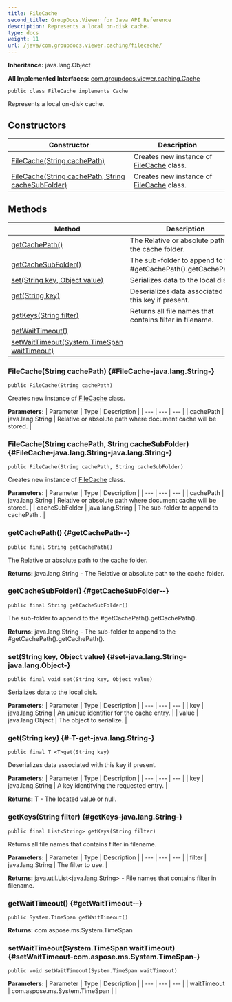 ```yaml
---
title: FileCache
second_title: GroupDocs.Viewer for Java API Reference
description: Represents a local on-disk cache.
type: docs
weight: 11
url: /java/com.groupdocs.viewer.caching/filecache/
---
```

**Inheritance:**
java.lang.Object

**All Implemented Interfaces:**
[com.groupdocs.viewer.caching.Cache](../../com.groupdocs.viewer.caching/cache)
```
public class FileCache implements Cache
```

Represents a local on-disk cache.
## Constructors

| Constructor | Description |
| --- | --- |
| [FileCache(String cachePath)](#FileCache-java.lang.String-) | Creates new instance of [FileCache](../../com.groupdocs.viewer.caching/filecache) class. |
| [FileCache(String cachePath, String cacheSubFolder)](#FileCache-java.lang.String-java.lang.String-) | Creates new instance of [FileCache](../../com.groupdocs.viewer.caching/filecache) class. |
## Methods

| Method | Description |
| --- | --- |
| [getCachePath()](#getCachePath--) | The Relative or absolute path to the cache folder. |
| [getCacheSubFolder()](#getCacheSubFolder--) | The sub-folder to append to the \#getCachePath().getCachePath(). |
| [set(String key, Object value)](#set-java.lang.String-java.lang.Object-) | Serializes data to the local disk. |
| [<T>get(String key)](#-T-get-java.lang.String-) | Deserializes data associated with this key if present. |
| [getKeys(String filter)](#getKeys-java.lang.String-) | Returns all file names that contains filter in filename. |
| [getWaitTimeout()](#getWaitTimeout--) |  |
| [setWaitTimeout(System.TimeSpan waitTimeout)](#setWaitTimeout-com.aspose.ms.System.TimeSpan-) |  |
### FileCache(String cachePath) {#FileCache-java.lang.String-}
```
public FileCache(String cachePath)
```


Creates new instance of [FileCache](../../com.groupdocs.viewer.caching/filecache) class.

**Parameters:**
| Parameter | Type | Description |
| --- | --- | --- |
| cachePath | java.lang.String | Relative or absolute path where document cache will be stored. |

### FileCache(String cachePath, String cacheSubFolder) {#FileCache-java.lang.String-java.lang.String-}
```
public FileCache(String cachePath, String cacheSubFolder)
```


Creates new instance of [FileCache](../../com.groupdocs.viewer.caching/filecache) class.

**Parameters:**
| Parameter | Type | Description |
| --- | --- | --- |
| cachePath | java.lang.String | Relative or absolute path where document cache will be stored. |
| cacheSubFolder | java.lang.String | The sub-folder to append to  cachePath . |

### getCachePath() {#getCachePath--}
```
public final String getCachePath()
```


The Relative or absolute path to the cache folder.

**Returns:**
java.lang.String - The Relative or absolute path to the cache folder.
### getCacheSubFolder() {#getCacheSubFolder--}
```
public final String getCacheSubFolder()
```


The sub-folder to append to the \#getCachePath().getCachePath().

**Returns:**
java.lang.String - The sub-folder to append to the \#getCachePath().getCachePath().
### set(String key, Object value) {#set-java.lang.String-java.lang.Object-}
```
public final void set(String key, Object value)
```


Serializes data to the local disk.

**Parameters:**
| Parameter | Type | Description |
| --- | --- | --- |
| key | java.lang.String | An unique identifier for the cache entry. |
| value | java.lang.Object | The object to serialize. |

### <T>get(String key) {#-T-get-java.lang.String-}
```
public final T <T>get(String key)
```


Deserializes data associated with this key if present.

**Parameters:**
| Parameter | Type | Description |
| --- | --- | --- |
| key | java.lang.String | A key identifying the requested entry. |

**Returns:**
T - The located value or null.
### getKeys(String filter) {#getKeys-java.lang.String-}
```
public final List<String> getKeys(String filter)
```


Returns all file names that contains filter in filename.

**Parameters:**
| Parameter | Type | Description |
| --- | --- | --- |
| filter | java.lang.String | The filter to use. |

**Returns:**
java.util.List<java.lang.String> - File names that contains filter in filename.
### getWaitTimeout() {#getWaitTimeout--}
```
public System.TimeSpan getWaitTimeout()
```




**Returns:**
com.aspose.ms.System.TimeSpan
### setWaitTimeout(System.TimeSpan waitTimeout) {#setWaitTimeout-com.aspose.ms.System.TimeSpan-}
```
public void setWaitTimeout(System.TimeSpan waitTimeout)
```




**Parameters:**
| Parameter | Type | Description |
| --- | --- | --- |
| waitTimeout | com.aspose.ms.System.TimeSpan |  |

